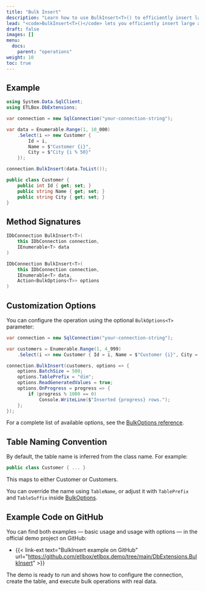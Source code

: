 ```yaml
---
title: "Bulk Insert"
description: "Learn how to use BulkInsert<T>() to efficiently insert large volumes of data into your database using ETLBox.DbExtensions. This article covers the basic usage, customization options, and table naming behavior."
lead: "<code>BulkInsert<T>()</code> lets you efficiently insert large amounts of data into your database using native bulk loaders under the hood. It works directly on any <code>IDbConnection</code> and supports advanced options such as identity insert, batch size control, and column mapping."
draft: false
images: []
menu:
  docs:
    parent: "operations"
weight: 10
toc: true
---
```


## Example

```csharp
using System.Data.SqlClient;
using ETLBox.DbExtensions;

var connection = new SqlConnection("your-connection-string");

var data = Enumerable.Range(1, 10_000)
    .Select(i => new Customer {
        Id = i,
        Name = $"Customer {i}",
        City = $"City {i % 50}"
    });

connection.BulkInsert(data.ToList());

public class Customer {
    public int Id { get; set; }
    public string Name { get; set; }
    public string City { get; set; }
}
```

## Method Signatures

```csharp
IDbConnection BulkInsert<T>(
    this IDbConnection connection,
    IEnumerable<T> data
)

IDbConnection BulkInsert<T>(
    this IDbConnection connection,
    IEnumerable<T> data,
    Action<BulkOptions<T>> options
)
```

## Customization Options

You can configure the operation using the optional `BulkOptions<T>` parameter:

```csharp
var connection = new SqlConnection("your-connection-string");

var customers = Enumerable.Range(1, 4_999)
    .Select(i => new Customer { Id = i, Name = $"Customer {i}", City = $"City {i % 50}" });

connection.BulkInsert(customers, options => {
    options.BatchSize = 500;
    options.TablePrefix = "dim";
    options.ReadGeneratedValues = true;
    options.OnProgress = progress => {
        if (progress % 1000 == 0)
            Console.WriteLine($"Inserted {progress} rows.");
    };
});
```

For a complete list of available options, see the [BulkOptions reference](/docs/operations/bulk-options).

## Table Naming Convention

By default, the table name is inferred from the class name. For example:

```csharp
public class Customer { ... }
```


This maps to either Customer or Customers.

You can override the name using `TableName`, or adjust it with `TablePrefix` and `TableSuffix` inside [BulkOptions](/docs/operations/bulk-options).


## Example Code on GitHub

You can find both examples — basic usage and usage with options — in the official demo project on GitHub:

- {{< link-ext text="BulkInsert example on GitHub" url="https://github.com/etlbox/etlbox.demo/tree/main/DbExtensions.BulkInsert" >}}

The demo is ready to run and shows how to configure the connection, create the table, and execute bulk operations with real data.
